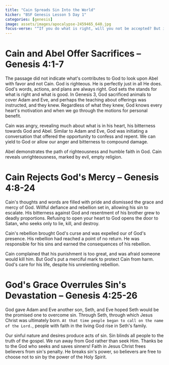 ```yaml
---
title: "Cain Spreads Sin Into the World"
kicker: "BSF Genesis Lesson 5 Day 1"
categories: [genesis]
image: assets/images/apocalypse-2459465_640.jpg
focus-verse: "“If you do what is right, will you not be accepted? But if you do not do what is right, sin is crouching at your door; it desires to have you, but you must rule over it.” – Genesis 4:7"
---
```


# Cain and Abel Offer Sacrifices – Genesis 4:1-7

The passage did not indicate what's contributes to God to look upon Abel with favor and not Cain. God is righteous. He is perfectly just in
all He does. God's words, actions, and plans are always right. God sets the stands for what is right and what is good. In Genesis 3, God sacrificed animals to cover Adam and Eve, and perhaps the teaching about offerings was instructed, and they knew. Regardless of what they knew, God knows every heart's motivation and when we go through the motions for personal benefit. 

Cain was angry, revealing much about what is in his heart, his bitterness towards God and Abel. Similar to Adam and Eve, God was initiating a conversation that offered the opportunity to confess and repent. We can yield to God or allow our anger and bitterness to compound damage.

Abel demonstrates the path of righteousness and humble faith in God. Cain reveals unrighteousness, marked by evil, empty religion.

# Cain Rejects God's Mercy – Genesis 4:8-24

Cain's thoughts and words are filled with pride and dismissed the grace and mercy of God. Willful defiance and rebellion set in, allowing his sin to escalate. His bitterness against God and resentment of his brother grew to deadly proportions. Refusing to open your heart to God opens the door to Satan, who seeks only to lie, kill, and destroy.

Cain's rebellion brought God's curse and was expelled our of God's presence. His rebellion had reached a point of no return. He was responsible for his sins and earned the consequences of his rebellion.

Cain complained that his punishment is too great, and was afraid someone would kill him. But God's put a merciful mark to protect Cain from harm. God's care for his life, despite his unrelenting rebellion.

# God's Grace Overrules Sin's Devastation – Genesis 4:25-26

God gave Adam and Eve another son, Seth, and Eve hoped Seth would be the promised one to overcome sin. Through Seth, through which Jesus Christ was ultimately born. `At that time people began to call on the name of the Lord.`, people with faith in the living God rise in Seth's family. 

Our sinful nature and desires produce acts of sin. Sin blinds all people to the truth of the gospel. We run away from God rather than seek Him. Thanks be to the God who seeks and saves sinners! Faith in Jesus Christ frees believers from sin's penalty. He breaks sin's power, so believers are free to choose not to sin by the power of the Holy Spirit.
